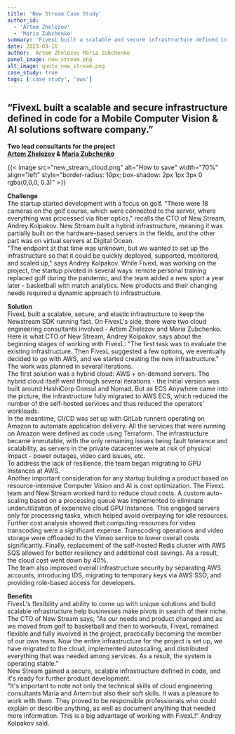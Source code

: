 ```yaml
---
title: 'New Stream Case Study'
author_id:
  - 'Artem Zhelezov'
  - 'Maria Zubchenko'
summary: 'FivexL built a scalable and secure infrastructure defined in code for a Mobile Computer Vision & AI solutions software company.'
date: 2023-03-16
author:  Artem Zhelezov Maria Zubchenko 
panel_image: new_stream.png
alt_image: quote_new_stream.png
case_study: true
tags: ['case study', 'aws']
---
```

## “FivexL built a scalable and secure infrastructure defined in code for a Mobile Computer Vision & AI solutions software company.”  
**Two lead consultants for the project**  
**[Artem Zhelezov](https://fivexl.io/author/artem-zhelezov/) & [Maria Zubchenko](https://fivexl.io/author/maria-zubchenko/)**  
  
{{< image src="new_stream_cloud.png" alt="How to save" width="70%" align="left" style="border-radius: 10px; box-shadow: 2px 1px 3px 0 rgba(0,0,0, 0.3)" >}}  

  
**Challenge**  
The startup started development with a focus on golf. "There were 18 cameras on the golf course, which were connected to the server, where everything was processed via fiber optics," recalls the CTO of New Stream, Andrey Kolpakov. New Stream built a hybrid infrastructure, meaning it was partially built on the hardware-based servers in the fields, and the other part was on virtual servers at Digital Ocean.  
"The endpoint at that time was unknown, but we wanted to set up the infrastructure so that it could be quickly deployed, supported, monitored, and scaled up," says Andrey Kolpakov. While FivexL was working on the project, the startup pivoted in several ways: remote personal training replaced golf during the pandemic, and the team added a new sport a year later - basketball with match analytics. New products and their changing needs required a dynamic approach to infrastructure.   
  
**Solution**  
FivexL built a scalable, secure, and elastic infrastructure to keep the Newstream SDK running fast. On FivexL's side, there were two cloud engineering consultants involved - Artem Zhelezov and Maria Zubchenko.
Here is what CTO of New Stream, Andrey Kolpakov, says about the beginning stages of working with FivexL: "The first task was to evaluate the existing infrastructure. Then FivexL suggested a few options, we eventually decided to go with AWS, and we started creating the new infrastructure."  
The work was planned in several iterations.  
The first solution was a hybrid cloud: AWS + on-demand servers. The hybrid cloud itself went through several iterations - the initial version was built around HashiCorp Consul and Nomad. But as ECS Anywhere came into the picture, the infrastructure fully migrated to AWS ECS, which reduced the number of the self-hosted services and thus reduced the operators' workloads.  
In the meantime, CI/CD was set up with GitLab runners operating on Amazon to automate application delivery. All the services that were running on Amazon were defined as code using Terraform. The infrastructure became immutable, with the only remaining issues being fault tolerance and scalability, as servers in the private datacenter were at risk of physical impact - power outages, video card issues, etc.  
To address the lack of resilience, the team began migrating to GPU Instances at AWS.  
Another important consideration for any startup building a product based on resource-intensive Computer Vision and AI is cost optimization. The FivexL team and New Stream worked hard to reduce cloud costs. A custom auto-scaling based on a processing queue was implemented to eliminate underutilization of expensive cloud GPU Instances. This engaged servers only for processing tasks, which helped avoid overpaying for idle resources. Further cost analysis showed that computing resources for video transcoding were a significant expense. Transcoding operations and video storage were offloaded to the Vimeo service to lower overall costs significantly. Finally, replacement of the self-hosted Redis cluster with AWS SQS allowed for better resiliency and additional cost savings. As a result, the cloud cost went down by 40%.  
The team also improved overall infrastructure security by separating AWS accounts, introducing IDS, migrating to temporary keys via AWS SSO, and providing role-based access for developers.  

**Benefits**  
FivexL's flexibility and ability to come up with unique solutions and build scalable infrastructure help businesses make pivots in search of their niche.  
The CTO of New Stream says, "As our needs and product changed and as we moved from golf to basketball and then to workouts, FivexL remained flexible and fully involved in the project, practically becoming the member of our own team. Now the entire infrastructure for the project is set up, we have migrated to the cloud, implemented autoscaling, and distributed everything that was needed among services. As a result, the system is operating stable."  
New Stream gained a secure, scalable infrastructure defined in code, and it's ready for further product development.  
"It's important to note not only the technical skills of cloud engineering consultants Maria and Artem but also their soft skills. It was a pleasure to work with them. They proved to be responsible professionals who could explain or describe anything, as well as document anything that needed more information. This is a big advantage of working with FivexL!" Andrey Kolpakov said.





